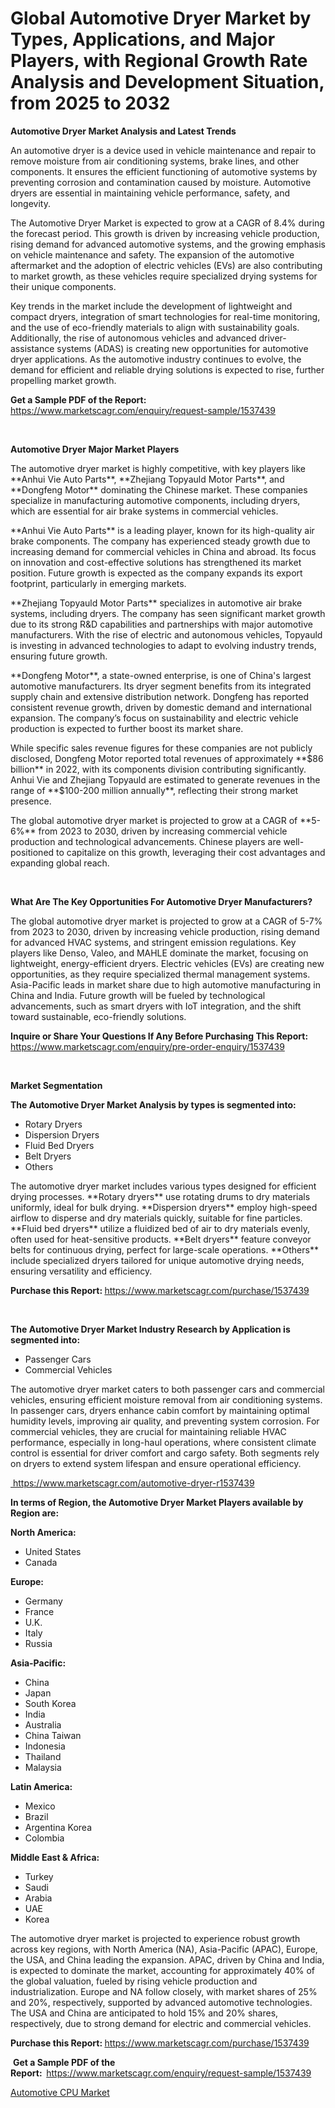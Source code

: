 <p><h1>Global Automotive Dryer Market by Types, Applications, and Major Players, with Regional Growth Rate Analysis and Development Situation, from 2025 to 2032</h1></p><p><strong>Automotive Dryer Market Analysis and Latest Trends</strong></p>
<p><p>An automotive dryer is a device used in vehicle maintenance and repair to remove moisture from air conditioning systems, brake lines, and other components. It ensures the efficient functioning of automotive systems by preventing corrosion and contamination caused by moisture. Automotive dryers are essential in maintaining vehicle performance, safety, and longevity.</p><p>The Automotive Dryer Market is expected to grow at a CAGR of 8.4% during the forecast period. This growth is driven by increasing vehicle production, rising demand for advanced automotive systems, and the growing emphasis on vehicle maintenance and safety. The expansion of the automotive aftermarket and the adoption of electric vehicles (EVs) are also contributing to market growth, as these vehicles require specialized drying systems for their unique components.</p><p>Key trends in the market include the development of lightweight and compact dryers, integration of smart technologies for real-time monitoring, and the use of eco-friendly materials to align with sustainability goals. Additionally, the rise of autonomous vehicles and advanced driver-assistance systems (ADAS) is creating new opportunities for automotive dryer applications. As the automotive industry continues to evolve, the demand for efficient and reliable drying solutions is expected to rise, further propelling market growth.</p></p>
<p><strong>Get a Sample PDF of the Report:&nbsp;</strong> <a href="https://www.marketscagr.com/enquiry/request-sample/1537439?utm_campaign=1836&utm_medium=2&utm_source=Github&utm_content=ia&utm_term=22012025&utm_id=automotive-dryer">https://www.marketscagr.com/enquiry/request-sample/1537439</a></p>
<p>&nbsp;</p>
<p><strong>Automotive Dryer Major Market Players</strong></p>
<p><p>The automotive dryer market is highly competitive, with key players like **Anhui Vie Auto Parts**, **Zhejiang Topyauld Motor Parts**, and **Dongfeng Motor** dominating the Chinese market. These companies specialize in manufacturing automotive components, including dryers, which are essential for air brake systems in commercial vehicles.</p><p>**Anhui Vie Auto Parts** is a leading player, known for its high-quality air brake components. The company has experienced steady growth due to increasing demand for commercial vehicles in China and abroad. Its focus on innovation and cost-effective solutions has strengthened its market position. Future growth is expected as the company expands its export footprint, particularly in emerging markets.</p><p>**Zhejiang Topyauld Motor Parts** specializes in automotive air brake systems, including dryers. The company has seen significant market growth due to its strong R&D capabilities and partnerships with major automotive manufacturers. With the rise of electric and autonomous vehicles, Topyauld is investing in advanced technologies to adapt to evolving industry trends, ensuring future growth.</p><p>**Dongfeng Motor**, a state-owned enterprise, is one of China's largest automotive manufacturers. Its dryer segment benefits from its integrated supply chain and extensive distribution network. Dongfeng has reported consistent revenue growth, driven by domestic demand and international expansion. The company’s focus on sustainability and electric vehicle production is expected to further boost its market share.</p><p>While specific sales revenue figures for these companies are not publicly disclosed, Dongfeng Motor reported total revenues of approximately **$86 billion** in 2022, with its components division contributing significantly. Anhui Vie and Zhejiang Topyauld are estimated to generate revenues in the range of **$100-200 million annually**, reflecting their strong market presence.</p><p>The global automotive dryer market is projected to grow at a CAGR of **5-6%** from 2023 to 2030, driven by increasing commercial vehicle production and technological advancements. Chinese players are well-positioned to capitalize on this growth, leveraging their cost advantages and expanding global reach.</p></p>
<p>&nbsp;</p>
<p><strong>What Are The Key Opportunities For Automotive Dryer Manufacturers?</strong></p>
<p><p>The global automotive dryer market is projected to grow at a CAGR of 5-7% from 2023 to 2030, driven by increasing vehicle production, rising demand for advanced HVAC systems, and stringent emission regulations. Key players like Denso, Valeo, and MAHLE dominate the market, focusing on lightweight, energy-efficient dryers. Electric vehicles (EVs) are creating new opportunities, as they require specialized thermal management systems. Asia-Pacific leads in market share due to high automotive manufacturing in China and India. Future growth will be fueled by technological advancements, such as smart dryers with IoT integration, and the shift toward sustainable, eco-friendly solutions.</p></p>
<p><strong>Inquire or Share Your Questions If Any Before Purchasing This Report:</strong> <a href="https://www.marketscagr.com/enquiry/pre-order-enquiry/1537439?utm_campaign=1836&utm_medium=2&utm_source=Github&utm_content=ia&utm_term=22012025&utm_id=automotive-dryer">https://www.marketscagr.com/enquiry/pre-order-enquiry/1537439</a></p>
<p>&nbsp;</p>
<p><strong>Market Segmentation</strong></p>
<p><strong>The Automotive Dryer Market Analysis by types is segmented into:</strong></p>
<p><ul><li>Rotary Dryers</li><li>Dispersion Dryers</li><li>Fluid Bed Dryers</li><li>Belt Dryers</li><li>Others</li></ul></p>
<p><p>The automotive dryer market includes various types designed for efficient drying processes. **Rotary dryers** use rotating drums to dry materials uniformly, ideal for bulk drying. **Dispersion dryers** employ high-speed airflow to disperse and dry materials quickly, suitable for fine particles. **Fluid bed dryers** utilize a fluidized bed of air to dry materials evenly, often used for heat-sensitive products. **Belt dryers** feature conveyor belts for continuous drying, perfect for large-scale operations. **Others** include specialized dryers tailored for unique automotive drying needs, ensuring versatility and efficiency.</p></p>
<p><strong>Purchase this Report:&nbsp;</strong><a href="https://www.marketscagr.com/purchase/1537439?utm_campaign=1836&utm_medium=2&utm_source=Github&utm_content=ia&utm_term=22012025&utm_id=automotive-dryer">https://www.marketscagr.com/purchase/1537439</a></p>
<p>&nbsp;</p>
<p><strong>The Automotive Dryer Market Industry Research by Application is segmented into:</strong></p>
<p><ul><li>Passenger Cars</li><li>Commercial Vehicles</li></ul></p>
<p><p>The automotive dryer market caters to both passenger cars and commercial vehicles, ensuring efficient moisture removal from air conditioning systems. In passenger cars, dryers enhance cabin comfort by maintaining optimal humidity levels, improving air quality, and preventing system corrosion. For commercial vehicles, they are crucial for maintaining reliable HVAC performance, especially in long-haul operations, where consistent climate control is essential for driver comfort and cargo safety. Both segments rely on dryers to extend system lifespan and ensure operational efficiency.</p></p>
<p><a href="https://www.marketscagr.com/automotive-dryer-r1537439?utm_campaign=1836&utm_medium=2&utm_source=Github&utm_content=ia&utm_term=22012025&utm_id=automotive-dryer">&nbsp;https://www.marketscagr.com/automotive-dryer-r1537439</a></p>
<p><strong>In terms of Region, the Automotive Dryer Market Players available by Region are:</strong></p>
<p>
    <p> <strong> North America: </strong>
        <ul>
            <li>United States</li>
            <li>Canada</li>
        </ul>
        </p> 
    <p> <strong> Europe: </strong>
        <ul>
            <li>Germany</li>
            <li>France</li>
            <li>U.K.</li>
            <li>Italy</li>
            <li>Russia</li>
        </ul>
        </p> 
    <p> <strong> Asia-Pacific: </strong>
        <ul>
            <li>China</li>
            <li>Japan</li>
            <li>South Korea</li>
            <li>India</li>
            <li>Australia</li>
            <li>China Taiwan</li>
            <li>Indonesia</li>
            <li>Thailand</li>
            <li>Malaysia</li>
        </ul>
        </p> 
    <p> <strong> Latin America: </strong>
        <ul>
            <li>Mexico</li>
            <li>Brazil</li>
            <li>Argentina Korea</li>
            <li>Colombia</li>
        </ul>
        </p> 
    <p> <strong> Middle East & Africa: </strong>
        <ul>
            <li>Turkey</li>
            <li>Saudi</li>
            <li>Arabia</li>
            <li>UAE</li>
            <li>Korea</li>
        </ul>
    </p>
    </p>
<p><p>The automotive dryer market is projected to experience robust growth across key regions, with North America (NA), Asia-Pacific (APAC), Europe, the USA, and China leading the expansion. APAC, driven by China and India, is expected to dominate the market, accounting for approximately 40% of the global valuation, fueled by rising vehicle production and industrialization. Europe and NA follow closely, with market shares of 25% and 20%, respectively, supported by advanced automotive technologies. The USA and China are anticipated to hold 15% and 20% shares, respectively, due to strong demand for electric and commercial vehicles.</p></p>
<p><strong>Purchase this Report: </strong><a href="https://www.marketscagr.com/purchase/1537439?utm_campaign=1836&utm_medium=2&utm_source=Github&utm_content=ia&utm_term=22012025&utm_id=automotive-dryer">https://www.marketscagr.com/purchase/1537439</a></p>
<p>&nbsp;<strong>Get a Sample PDF of the Report:&nbsp;&nbsp;</strong><a href="https://www.marketscagr.com/enquiry/request-sample/1537439?utm_campaign=1836&utm_medium=2&utm_source=Github&utm_content=ia&utm_term=22012025&utm_id=automotive-dryer">https://www.marketscagr.com/enquiry/request-sample/1537439</a></p>
<p><strong></strong></p>
<p><p><a href="https://github.com/mabutironaldo/Market-Research-Report-List-6/blob/main/automotive-cpu-market.md?utm_campaign=1836&utm_medium=2&utm_source=Github&utm_content=ia&utm_term=22012025&utm_id=automotive-dryer">Automotive CPU Market</a></p></p>